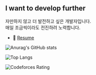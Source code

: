 ## I want to develop further

자만하지 않고 더 발전하고 싶은 개발자입니다.   
매일 조금씩이라도 전진하려 노력합니다.

- 📄 [Resume](https://mangrove-saturn-008.notion.site/Resume-d97485f609b344589163ab1210327aeb)
      
![Anurag's GitHub stats](https://github-readme-stats.vercel.app/api?username=owl3670&show_icons=true&theme=dark)

![Top Langs](https://github-readme-stats.vercel.app/api/top-langs/?username=owl3670&layout=compact&theme=dark)

![Codeforces Rating](https://codeforces.com/api/user.rating?handle=gnltjr123)

<!--
**owl3670/owl3670** is a ✨ _special_ ✨ repository because its `README.md` (this file) appears on your GitHub profile.

Here are some ideas to get you started:

- 🔭 I’m currently working on ...
- 🌱 I’m currently learning ...
- 👯 I’m looking to collaborate on ...
- 🤔 I’m looking for help with ...
- 💬 Ask me about ...
- 📫 How to reach me: ...
- 😄 Pronouns: ...
- ⚡ Fun fact: ...
-->
